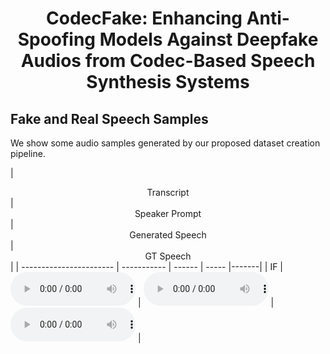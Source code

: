 # <center> CodecFake: Enhancing Anti-Spoofing Models Against Deepfake Audios from Codec-Based Speech Synthesis Systems </center>

## Fake and Real Speech Samples
We show some audio samples generated by our proposed dataset creation pipeline. 

<style>
.audio-player {
  width: 200px;
}
</style>

| <center>  Transcript </center> | <center> Speaker Prompt </center> | <center> Generated Speech </center>| <center> GT Speech </center>|
| -----------------------     |  -----------   | ------ | ----- |-------|
| IF  | <audio class="audio-player" src="test.wav" controls preload></audio> | <audio class="audio-player" src="test.wav" controls preload></audio> | <audio class="audio-player" src="test.wav" controls preload></audio> |
